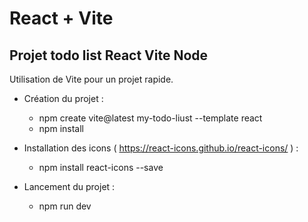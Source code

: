 # React + Vite

## Projet todo list React Vite Node

Utilisation de Vite pour un projet rapide.

- Création du projet : 
    - npm create vite@latest my-todo-liust --template react
    - npm install
  
- Installation des icons ( https://react-icons.github.io/react-icons/ ) : 
    - npm install react-icons --save
  
- Lancement du projet : 
    - npm run dev


